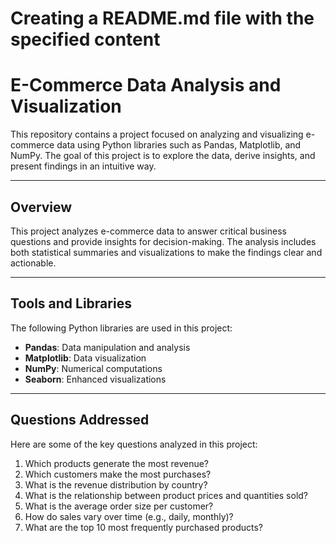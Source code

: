# Creating a README.md file with the specified content

# E-Commerce Data Analysis and Visualization

This repository contains a project focused on analyzing and visualizing e-commerce data using Python libraries such as Pandas, Matplotlib, and NumPy. The goal of this project is to explore the data, derive insights, and present findings in an intuitive way.

---

## Overview
This project analyzes e-commerce data to answer critical business questions and provide insights for decision-making. The analysis includes both statistical summaries and visualizations to make the findings clear and actionable.

---

## Tools and Libraries
The following Python libraries are used in this project:
- **Pandas**: Data manipulation and analysis
- **Matplotlib**: Data visualization
- **NumPy**: Numerical computations
- **Seaborn**: Enhanced visualizations

---

## Questions Addressed
Here are some of the key questions analyzed in this project:
1. Which products generate the most revenue?
2. Which customers make the most purchases?
3. What is the revenue distribution by country?
4. What is the relationship between product prices and quantities sold?
5. What is the average order size per customer?
6. How do sales vary over time (e.g., daily, monthly)?
7. What are the top 10 most frequently purchased products?

